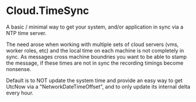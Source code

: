Cloud.TimeSync
=

A basic / minimal way to get your system, and/or application in sync via a NTP time server.  


The need arose when working with multiple sets of cloud servers (vms, worker roles, etc) and the local time on each machine is not completely in sync.  As messages cross machine boundries you want to be able to stamp the message, if these times are not in sync the recording timings become nonsense.

Default is to NOT update the system time and provide an easy way to get UtcNow via a "NetworkDateTimeOffset", and to only update its internal delta every hour.


